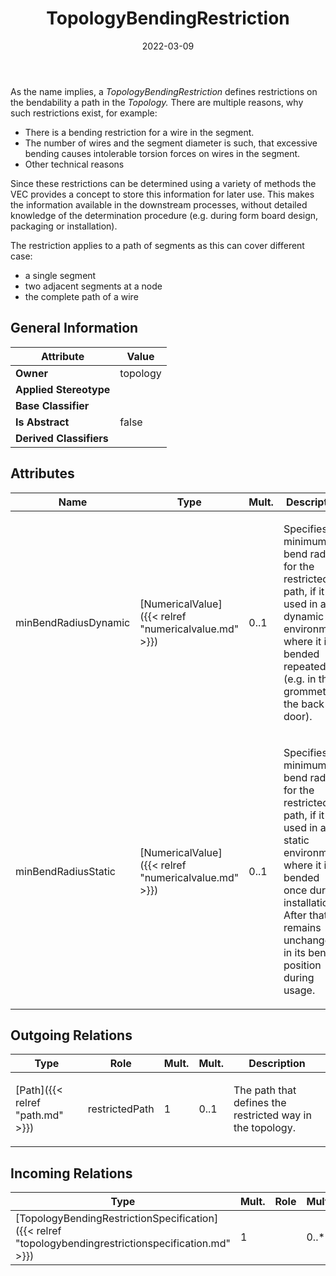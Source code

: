 ﻿---
title: TopologyBendingRestriction
toc: false
type: specs
date: "2022-03-09"
draft: false
specification: VEC
version: 2.0.0
documentType: "Recommendation"
elementType: Class
classes:
  - TopologyBendingRestriction
menu_name: vec-2.0.0
---
<p> As the name implies, a <i>TopologyBendingRestriction</i> defines restrictions on the bendability a path in the <i>Topology.</i> There are multiple reasons, why such restrictions exist, for example:      </p>      <ul>       <li> There is a bending restriction for a wire in the segment.        </li>       <li> The number of wires and the segment diameter is such, that excessive bending causes intolerable torsion forces on wires in the segment.        </li>       <li> Other technical reasons        </li>     </ul>     <p> Since these restrictions can be determined using a variety of methods the VEC provides a concept to store this information for later use. This makes the information available in the downstream processes, without detailed knowledge of the determination procedure (e.g. during form board design, packaging or installation).      </p>      <p> The restriction applies to a path of segments as this can cover different case:      </p>      <ul>       <li> a single segment        </li>       <li> two adjacent segments at a node        </li>       <li> the complete path of a wire        </li>     </ul>

## General Information

| Attribute               | Value |
|-------------------------|-------|
| **Owner**               | topology |
| **Applied Stereotype**  |   |
| **Base Classifier**     |   |
| **Is Abstract**         | false |
| **Derived Classifiers** |   |

## Attributes
|  Name  |  Type  |  Mult.  |  Description  |  Owning Classifier  |
|--------|--------|---------|---------------|--------------|
|minBendRadiusDynamic | [NumericalValue]({{< relref "numericalvalue.md" >}}) | 0..1 | <p> Specifies the minimum bend radius for the restricted path, if it is used in a dynamic environment, where it is bended repeatedly (e.g. in the grommet of the back door).      </p> | [TopologyBendingRestriction]({{< relref "topologybendingrestriction.md" >}}) |
|minBendRadiusStatic | [NumericalValue]({{< relref "numericalvalue.md" >}}) | 0..1 | <p> Specifies the minimum bend radius for the restricted path, if it is used in a static environment, where it is bended once during installation. After that it remains unchanged in its bended position during usage.      </p> | [TopologyBendingRestriction]({{< relref "topologybendingrestriction.md" >}}) |

## Outgoing Relations
|    Type  |   Role   |   Mult.   |   Mult.   |   Description   |
|----------|----------|-----------|-----------|-----------------|
| [Path]({{< relref "path.md" >}}) | restrictedPath | 1 | 0..1 | <p> The path that defines the restricted way in the topology.      </p> |
##  Incoming Relations
|    Type  |   Mult.  |   Role    |   Mult.   |   Description  |
|----------|----------|-----------|-----------|----------------|
| [TopologyBendingRestrictionSpecification]({{< relref "topologybendingrestrictionspecification.md" >}}) | 1 |  | 0..* |  |
